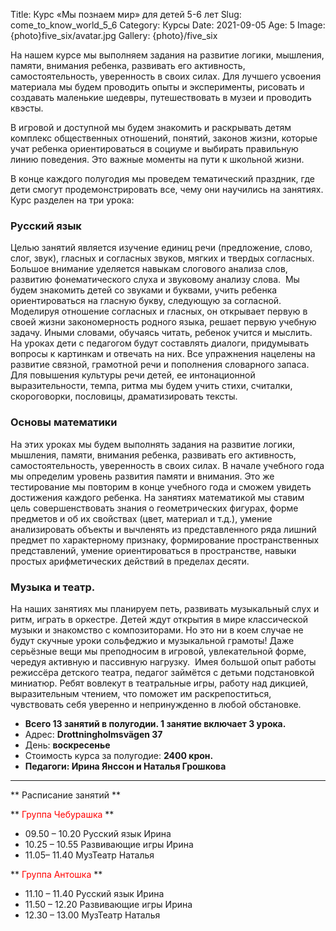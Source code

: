 Title: Курс «Мы познаем мир» для детей 5-6 лет
Slug: come_to_know_world_5_6
Category: Курсы
Date: 2021-09-05
Age: 5
Image: {photo}five_six/avatar.jpg
Gallery: {photo}/five_six

На нашем курсе мы выполняем  задания на развитие логики, мышления, памяти, внимания ребенка, развивать его активность, самостоятельность, уверенность в своих силах. Для лучшего усвоения материала мы будем проводить опыты и эксперименты, рисовать и создавать маленькие шедевры, путешествовать в музеи и проводить квэсты.

В игровой и доступной мы будем знакомить и раскрывать детям комплекс общественных отношений, понятий, законов жизни, которые учат ребенка ориентироваться в социуме и выбирать правильную линию поведения. Это важные моменты на пути к школьной жизни.

В конце каждого полугодия мы проведем тематический праздник, где дети смогут продемонстрировать все, чему они научились на занятиях.
Курс разделен на три урока:

### Русский язык 

Целью занятий является изучение единиц речи (предложение, слово, слог, звук), гласных и согласных звуков, мягких и твердых согласных. Большое внимание уделяется навыкам слогового анализа слов, развитию фонематического слуха и звуковому анализу слова.  Мы будем знакомить детей со звуками и буквами, учить ребенка ориентироваться на гласную букву, следующую за согласной. Моделируя отношение согласных и гласных, он открывает первую в своей жизни закономерность родного языка, решает первую учебную задачу. Иными словами, обучаясь читать, ребенок учится и мыслить.  
На уроках дети с педагогом будут  составлять диалоги, придумывать вопросы к картинкам и отвечать на них. Все упражнения нацелены на развитие связной, грамотной речи и пополнения словарного запаса. Для повышения культуры речи детей, ее интонационной выразительности, темпа, ритма мы будем учить стихи, считалки, скороговорки, пословицы, драматизировать тексты.

### Основы математики

На этих уроках мы будем выполнять задания на развитие логики, мышления, памяти, внимания ребенка, развивать его активность, самостоятельность, уверенность в своих силах. В начале учебного года мы определим уровень развития памяти и внимания. Это же тестирование мы повторим в конце учебного года и сможем увидеть достижения каждого ребенка.
На занятиях математикой мы ставим цель совершенствовать знания о геометрических фигурах, форме предметов и об их свойствах (цвет, материал и т.д.), умение анализировать объекты и вычленять из представленного ряда лишний предмет по характерному признаку, формирование пространственных представлений, умение ориентироваться в пространстве, навыки простых арифметических действий в пределах десяти.

### Музыка и театр.

На наших занятиях мы планируем петь, развивать музыкальный слух и ритм, играть в оркестре. Детей ждут открытия в мире классической музыки и знакомство с композиторами. Но это ни в коем случае не будут скучные уроки сольфеджио и музыкальной грамоты! Даже серьёзные вещи мы преподносим в игровой, увлекательной форме, чередуя активную и пассивную нагрузку. 
Имея большой опыт работы режиссёра детского театра, педагог займётся с детьми подстановкой миниатюр. Ребят вовлекут в театральные игры, работу над дикцией, выразительным чтением, что поможет им раскрепоститься, чувствовать себя уверенно и непринужденно в любой обстановке.

* <strong>Всего 13 занятий в полугодии. 1 занятие включает 3 урока.</strong>
* Адрес: <strong>Drottningholmsvägen 37</strong>
* День: <strong>воскресенье</strong>
* Стоимость курса за полугодие: <strong>2400 крон.</strong>
* <strong>Педагоги: Ирина Янссон и Наталья Грошкова</strong>

---

** Расписание занятий **


** <span style="color:red">Группа Чебурашка</span> **

* 09.50 – 10.20  Русский язык            Ирина
* 10.25 – 10.55  Развивающие игры  Ирина
* 11.05– 11.40  МузТеатр                Наталья


** <span style="color:red">Группа Антошка</span> **

* 11.10 – 11.40  Русский язык            Ирина
* 11.50 – 12.20  Развивающие игры  Ирина
* 12.30 – 13.00  МузТеатр                Наталья
